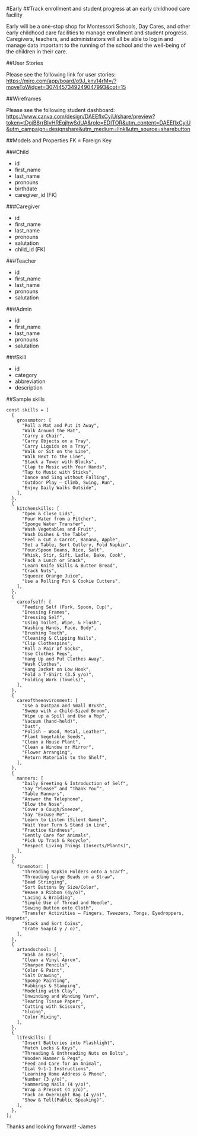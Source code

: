 #Early
##Track enrollment and student progress at an early childhood care facility

Early will be a one-stop shop for Montessori Schools, Day Cares, and other early childhood care facilities to manage enrollment and student progress. Caregivers, teachers, and administrators will all be able to log in and manage data important to the running of the school and the well-being of the children in their care.

##User Stories

Please see the following link for user stories:
https://miro.com/app/board/o9J_knv14rM=/?moveToWidget=3074457349249047993&cot=15

##Wireframes

Please see the following student dashboard:
https://www.canva.com/design/DAEEflxCyiU/share/preview?token=tDgiB8rrBIvHREgjhwSdUA&role=EDITOR&utm_content=DAEEflxCyiU&utm_campaign=designshare&utm_medium=link&utm_source=sharebutton

##Models and Properties
FK = Foreign Key

###Child
* id
* first_name
* last_name
* pronouns
* birthdate
* caregiver_id (FK)

###Caregiver
* id
* first_name
* last_name
* pronouns
* salutation
* child_id (FK)

###Teacher
* id
* first_name
* last_name
* pronouns
* salutation

###Admin
* id
* first_name
* last_name
* pronouns
* salutation

###Skill
* id
* category
* abbreviation
* description

##Sample skills

```
const skills = [
  {
    grossmotor: [
      "Roll a Mat and Put it Away",
      "Walk Around the Mat",
      "Carry a Chair",
      "Carry Objects on a Tray",
      "Carry Liquids on a Tray",
      "Walk or Sit on the Line",
      "Walk Next to the Line",
      "Stack a Tower with Blocks",
      "Clap to Music with Your Hands",
      "Tap to Music with Sticks",
      "Dance and Sing without Falling",
      "Outdoor Play – Climb, Swing, Run",
      "Enjoy Daily Walks Outside",
    ],
  },
  {
    kitchenskills: [
      "Open & Close Lids",
      "Pour Water from a Pitcher",
      "Sponge Water Transfer",
      "Wash Vegetables and Fruit",
      "Wash Dishes & the Table",
      "Peel & Cut a Carrot, Banana, Apple",
      "Set a Table, Sort Cutlery, Fold Napkin",
      "Pour/Spoon Beans, Rice, Salt",
      "Whisk, Stir, Sift, Ladle, Bake, Cook",
      "Pack a Lunch or Snack",
      "Learn Knife Skills & Butter Bread",
      "Crack Nuts",
      "Squeeze Orange Juice",
      "Use a Rolling Pin & Cookie Cutters",
    ],
  },
  {
    careofself: [
      "Feeding Self (Fork, Spoon, Cup)",
      "Dressing Frames",
      "Dressing Self",
      "Using Toilet, Wipe, & Flush",
      "Washing Hands, Face, Body",
      "Brushing Teeth",
      "Cleaning & Clipping Nails",
      "Clip Clothespins",
      "Roll a Pair of Socks",
      "Use Clothes Pegs",
      "Hang Up and Put Clothes Away",
      "Wash Clothes",
      "Hang Jacket on Low Hook",
      "Fold a T-Shirt (3.5 y/o)",
      "Folding Work (Towels)",
    ],
  },
  {
    careoftheenvironment: [
      "Use a Dustpan and Small Brush",
      "Sweep with a Child-Sized Broom",
      "Wipe up a Spill and Use a Mop",
      "Vacuum (hand-held)",
      "Dust",
      "Polish – Wood, Metal, Leather",
      "Plant Vegetable Seeds",
      "Clean a House Plant",
      "Clean a Window or Mirror",
      "Flower Arranging",
      "Return Materials to the Shelf",
    ],
  },
  {
    manners: [
      "Daily Greeting & Introduction of Self",
      "Say “Please” and “Thank You”",
      "Table Manners",
      "Answer the Telephone",
      "Blow the Nose",
      "Cover a Cough/Sneeze",
      'Say "Excuse Me"',
      "Learn to Listen (Silent Game)",
      "Wait Your Turn & Stand in Line",
      "Practice Kindness",
      "Gently Care for Animals",
      "Pick Up Trash & Recycle",
      "Respect Living Things (Insects/Plants)",
    ],
  },
  {
    finemotor: [
      "Threading Napkin Holders onto a Scarf",
      "Threading Large Beads on a Straw",
      "Bead Stringing",
      "Sort Buttons by Size/Color",
      "Weave a Ribbon (4y/o)",
      "Lacing & Braiding",
      "Simple Use of Thread and Needle",
      "Sewing Button onto Cloth",
      "Transfer Activities – Fingers, Tweezers, Tongs, Eyedroppers, Magnets",
      "Stack and Sort Coins",
      "Grate Soap(4 y / o)",
    ],
  },
  {
    artandschool: [
      "Wash an Easel",
      "Clean a Vinyl Apron",
      "Sharpen Pencils",
      "Color & Paint",
      "Salt Drawing",
      "Sponge Painting",
      "Rubbings & Stamping",
      "Modeling with Clay",
      "Unwinding and Winding Yarn",
      "Tearing Tissue Paper",
      "Cutting with Scissors",
      "Gluing",
      "Color Mixing",
    ],
  },
  {
    lifeskills: [
      "Insert Batteries into Flashlight",
      "Match Locks & Keys",
      "Threading & Unthreading Nuts on Bolts",
      "Wooden Hammer & Pegs",
      "Feed and Care for an Animal",
      "Dial 9-1-1 Instructions",
      "Learning Home Address & Phone",
      "Number (3 y/o)",
      "Hammering Nails (4 y/o)",
      "Wrap a Present (4 y/o)",
      "Pack an Overnight Bag (4 y/o)",
      "Show & Tell(Public Speaking)",
    ],
  },
];

```

Thanks and looking forward!
-James